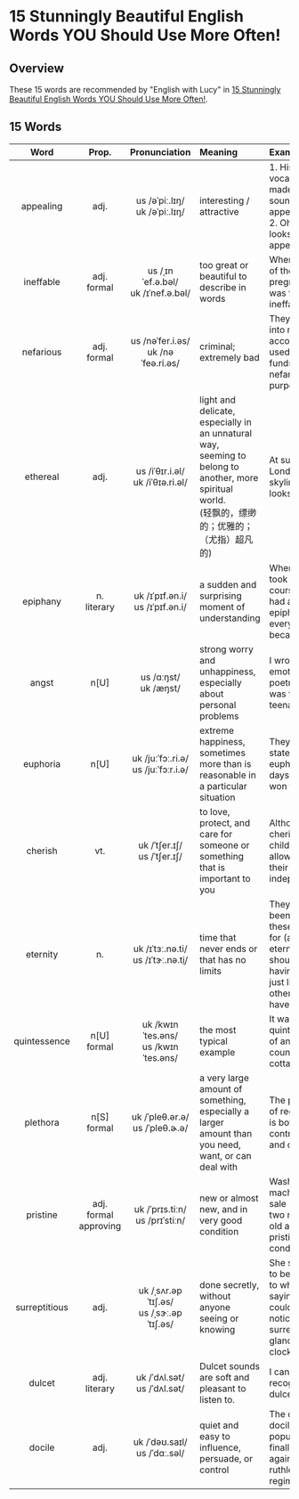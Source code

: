 # 15 Stunningly Beautiful English Words YOU Should Use More Often!

## Overview

These 15 words are recommended by "English with Lucy" in [15 Stunningly Beautiful English Words YOU Should Use More Often!](https://youtu.be/OTnJrYyn8ac).

## 15 Words

| Word | Prop. | Pronunciation | Meaning | Example |
|:----:|:-----:|:-------------:|:--------|:--------|
| appealing | adj. | us /əˈpiː.lɪŋ/ <br/> uk /əˈpiː.lɪŋ/ | interesting / attractive | 1. His rich vocabulary made him sound so appealing.<br/>2. Oh, that looks so appealing! |
| ineffable | adj.<br/>formal | us /ˌɪnˈef.ə.bəl/ <br/> uk /ɪˈnef.ə.bəl/ | too great or beautiful to describe in words | When I heard of their pregnancy, I was filled with ineffable joy. |
| nefarious | adj.<br/>formal | us /nəˈfer.i.əs/ <br/> uk /nəˈfeə.ri.əs/ | criminal; extremely bad | They hacked into my bank account and used the funds for nefarious purposes. |
| ethereal | adj. | us /iˈθɪr.i.əl/ <br/> uk /iˈθɪə.ri.əl/ | light and delicate, especially in an unnatural way, <br/>seeming to belong to another, more spiritual world. <br/>(轻飘的，缥缈的；优雅的；（尤指）超凡的)| At sunrise, the London skyline almost looks ethereal. |
| epiphany | n.<br/>literary | uk /ɪˈpɪf.ən.i/ <br/> us /ɪˈpɪf.ən.i/| a sudden and surprising moment of understanding | When she took the course, she had an epiphany, and everything became clear. |
| angst | n[U] | us /ɑːŋst/ <br/> uk /æŋst/ | strong worry and unhappiness, especially about <br/>personal problems | I wrote emotional poetry when I was full of teenage angst. |
| euphoria | n[U] | uk /juːˈfɔː.ri.ə/ <br/> us /juːˈfɔːr.i.ə/| extreme happiness, sometimes more than is <br/>reasonable in a particular situation | They were in a state of euphoria for days after they won the prize. |
| cherish | vt. | uk /ˈtʃer.ɪʃ/ <br/> us /ˈtʃer.ɪʃ/ | to love, protect, and care for someone or something <br/>that is important to you | Although I cherish my children, I do allow them their independence. |
| eternity | n. | uk /ɪˈtɜː.nə.ti/ <br/> us /ɪˈtɝː.nə.t̬i/ | time that never ends or that has no limits | They haven't been given these rights for (all) eternity - they should justify having them just like most other people have to. |
| quintessence | n[U]<br/>formal | uk /kwɪnˈtes.əns/ <br/> us /kwɪnˈtes.əns/ | the most typical example | It was **the** quintessence of an English country cottage. |
| plethora | n[S]<br/>formal | uk /ˈpleθ.ər.ə/ <br/> us /ˈpleθ.ɚ.ə/| a very large amount of something, especially a larger <br/>amount than you need, want, or can deal with | The plethora of regulations is both contradictory and confusing. |
| pristine | adj.<br/>formal<br/>approving | uk /ˈprɪs.tiːn/ <br/> us /prɪˈstiːn/ | new or almost new, and in very good condition | Washing machine for sale - only two months old and in pristine condition. |
| surreptitious | adj. | uk /ˌsʌr.əpˈtɪʃ.əs/ <br/> us /ˌsɝː.əpˈtɪʃ.əs/ | done secretly, without anyone seeing or knowing | She seemed to be listening to what I was saying, but I couldn't help noticing her surreptitious glances at the clock. |
| dulcet | adj.<br/>literary | uk /ˈdʌl.sət/ <br/> us /ˈdʌl.sət/| Dulcet sounds are soft and pleasant to listen to. | I can always recognize her dulcet tones! |
| docile | adj. | uk /ˈdəʊ.saɪl/ <br/> us /ˈdɑː.səl/| quiet and easy to influence, persuade, or control | The once docile population has finally risen up against the ruthless regime. |

